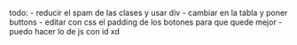 todo:
    -  reducir el spam de las clases y usar div
    -  cambiar en la tabla y poner buttons
    -  editar con css el padding de los botones para que quede mejor
    - puedo hacer lo de js con id xd